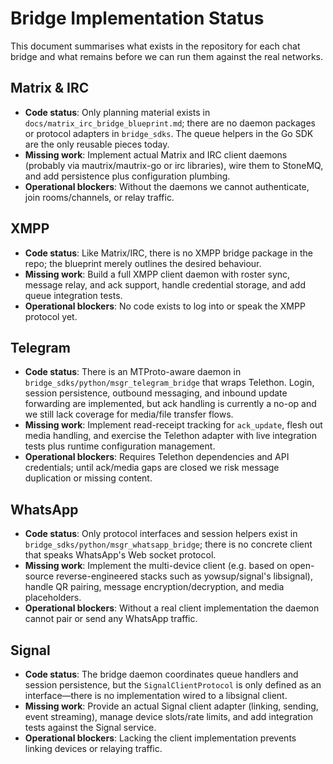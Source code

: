 # Bridge Implementation Status

This document summarises what exists in the repository for each chat bridge and what remains
before we can run them against the real networks.

## Matrix & IRC
- **Code status**: Only planning material exists in `docs/matrix_irc_bridge_blueprint.md`; there are
  no daemon packages or protocol adapters in `bridge_sdks`. The queue helpers in the Go SDK are the
  only reusable pieces today.
- **Missing work**: Implement actual Matrix and IRC client daemons (probably via mautrix/mautrix-go
  or irc libraries), wire them to StoneMQ, and add persistence plus configuration plumbing.
- **Operational blockers**: Without the daemons we cannot authenticate, join rooms/channels, or relay
  traffic.

## XMPP
- **Code status**: Like Matrix/IRC, there is no XMPP bridge package in the repo; the blueprint merely
  outlines the desired behaviour.
- **Missing work**: Build a full XMPP client daemon with roster sync, message relay, and ack support,
  handle credential storage, and add queue integration tests.
- **Operational blockers**: No code exists to log into or speak the XMPP protocol yet.

## Telegram
- **Code status**: There is an MTProto-aware daemon in `bridge_sdks/python/msgr_telegram_bridge` that
  wraps Telethon. Login, session persistence, outbound messaging, and inbound update forwarding are
  implemented, but ack handling is currently a no-op and we still lack coverage for media/file
  transfer flows.
- **Missing work**: Implement read-receipt tracking for `ack_update`, flesh out media handling, and
  exercise the Telethon adapter with live integration tests plus runtime configuration management.
- **Operational blockers**: Requires Telethon dependencies and API credentials; until ack/media gaps
  are closed we risk message duplication or missing content.

## WhatsApp
- **Code status**: Only protocol interfaces and session helpers exist in
  `bridge_sdks/python/msgr_whatsapp_bridge`; there is no concrete client that speaks WhatsApp's
  Web socket protocol.
- **Missing work**: Implement the multi-device client (e.g. based on open-source reverse-engineered
  stacks such as yowsup/signal's libsignal), handle QR pairing, message encryption/decryption, and
  media placeholders.
- **Operational blockers**: Without a real client implementation the daemon cannot pair or send any
  WhatsApp traffic.

## Signal
- **Code status**: The bridge daemon coordinates queue handlers and session persistence, but the
  `SignalClientProtocol` is only defined as an interface—there is no implementation wired to a
  libsignal client.
- **Missing work**: Provide an actual Signal client adapter (linking, sending, event streaming),
  manage device slots/rate limits, and add integration tests against the Signal service.
- **Operational blockers**: Lacking the client implementation prevents linking devices or relaying
  traffic.

